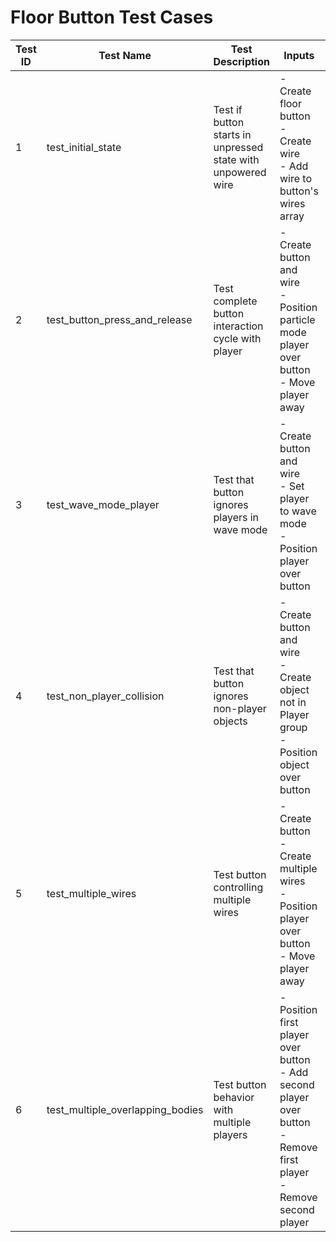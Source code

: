 # Floor Button Test Cases

| Test ID | Test Name | Test Description | Inputs | Expected Outcome | Pass/Fail | Date | Notes |
|---------|-----------|------------------|--------|------------------|-----------|------|-------|
| 1 | test_initial_state | Test if button starts in unpressed state with unpowered wire | - Create floor button<br>- Create wire<br>- Add wire to button's wires array | - Wire is not powered<br>- Button has default appearance | PASS | 03/05/25 | |
| 2 | test_button_press_and_release | Test complete button interaction cycle with player | - Create button and wire<br>- Position particle mode player over button<br>- Move player away | - Wire powers when player overlaps<br>- Button changes color to dark red<br>- Wire unpowers when player exits<br>- Button returns to default color | PASS | 03/05/25 | |
| 3 | test_wave_mode_player | Test that button ignores players in wave mode | - Create button and wire<br>- Set player to wave mode<br>- Position player over button | - Wire remains unpowered<br>- Button appearance unchanged | PASS | 03/05/25 | |
| 4 | test_non_player_collision | Test that button ignores non-player objects | - Create button and wire<br>- Create object not in Player group<br>- Position object over button | - Wire remains unpowered<br>- Button appearance unchanged | PASS | 03/05/25 | |
| 5 | test_multiple_wires | Test button controlling multiple wires | - Create button<br>- Create multiple wires<br>- Position player over button<br>- Move player away | - All wires power simultaneously<br>- All wires unpower simultaneously | PASS | 03/05/25 | |
| 6 | test_multiple_overlapping_bodies | Test button behavior with multiple players | - Position first player over button<br>- Add second player over button<br>- Remove first player<br>- Remove second player | - Button powers with first player<br>- Stays powered when second player added<br>- Remains powered when first player leaves<br>- Unpowers when all players leave | PASS | 03/05/25 | |
